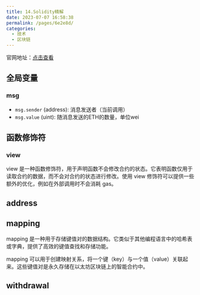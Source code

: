 ```yaml
---
title: 14.Solidity精解
date: 2023-07-07 16:58:38
permalink: /pages/6e2e8d/
categories:
  - 技术
  - 区块链
---
```


官网地址：<a href="https://docs.soliditylang.org/en/v0.8.20" target="_blank">点击查看</a>

## 全局变量

### msg

- `msg.sender` (address): 消息发送者（当前调用）
- `msg.value` (uint): 随消息发送的ETH的数量，单位wei

## 函数修饰符

### view

view 是一种函数修饰符，用于声明函数不会修改合约的状态。它表明函数仅用于读取合约的数据，而不会对合约的状态进行修改。使用 view 修饰符可以提供一些额外的优化，例如在外部调用时不会消耗 gas。

## address

## mapping

mapping 是一种用于存储键值对的数据结构。它类似于其他编程语言中的哈希表或字典，提供了高效的键值查找和存储功能。

mapping 可以用于创建映射关系，将一个键（key）与一个值（value）关联起来。这些键值对是永久存储在以太坊区块链上的智能合约中。

## withdrawal

